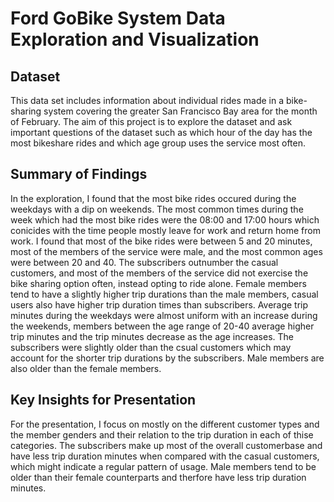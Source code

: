 # Ford GoBike System Data Exploration and Visualization

## Dataset

This data set includes information about individual rides made in a bike-sharing system covering the greater San Francisco Bay area for the month of February. The aim of this project is to explore the dataset and ask important questions of the dataset such as which hour of the day has the most bikeshare rides and which age group uses the service most often.


## Summary of Findings

In the exploration, I found that the most bike rides occured during the weekdays with a dip on weekends. The most common times during the week which had the most bike rides were the 08:00 and 17:00 hours which conicides with the time people mostly leave for work and return home from work. I found that most of the bike rides were between 5 and 20 minutes, most of the members of the service were male, and the most common ages were between 20 and 40. The subscribers outnumber the casual customers, and most of the members of the service did not exercise the bike sharing option often, instead opting to ride alone. Female members tend to have a slightly higher trip durations than the male members, casual users also have higher trip duration times than subscribers. Average trip minutes during the weekdays were almost uniform with an increase during the weekends, members between the age range of 20-40 average higher trip minutes and the trip minutes decrease as the age increases. The subscribers were slightly older than the csual customers which may account for the shorter trip durations by the subscribers. Male members are also older than the female members. 


## Key Insights for Presentation

For the presentation, I focus on mostly on the different customer types and the member genders and their relation to the trip duration in each of thise categories. The subscribers make up most of the overall customerbase and have less trip duration minutes when compared with the casual customers, which might indicate a regular pattern of usage. Male members tend to be older than their female counterparts and therfore have less trip duration minutes. 
